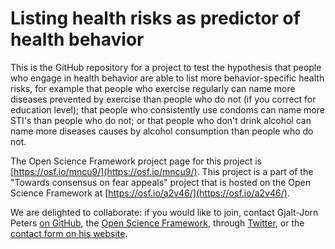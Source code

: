 # Listing health risks as predictor of health behavior

This is the GitHub repository for a project to test the hypothesis that people who engage in health behavior are able to list more behavior-specific health risks, for example that people who exercise regularly can name more diseases prevented by exercise than people who do not (if you correct for education level); that people who consistently use condoms can name more STI's than people who do not; or that people who don't drink alcohol can name more diseases causes by alcohol consumption than people who do not.

The Open Science Framework project page for this project is [https://osf.io/mncu9/](https://osf.io/mncu9/). This project is a part of the "Towards consensus on fear appeals" project that is hosted on the Open Science Framework at [https://osf.io/a2v46/](https://osf.io/a2v46/).

We are delighted to collaborate: if you would like to join, contact Gjalt-Jorn Peters [on GitHub](https://github.com/Matherion), the [Open Science Framework](https://osf.io/txfec/), through [Twitter](https://twitter.com/matherion), or the [contact form on his website](https://behaviorchange.eu).
